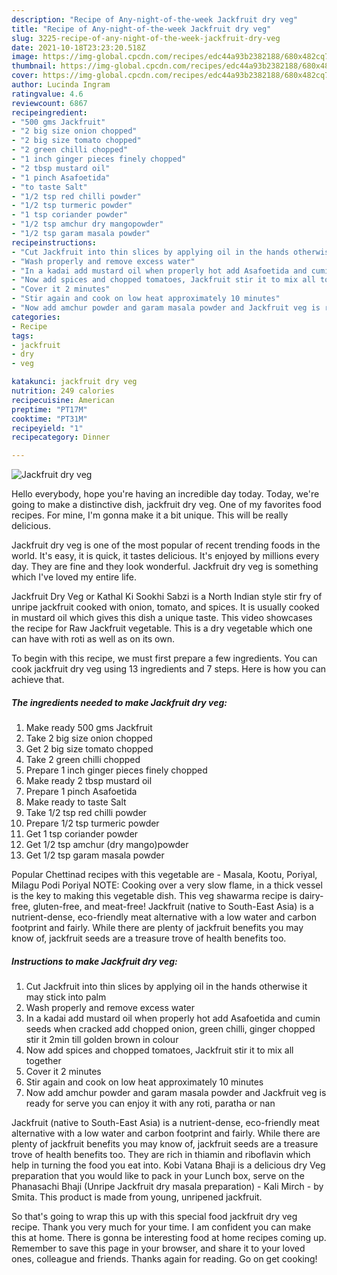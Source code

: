 ```yaml
---
description: "Recipe of Any-night-of-the-week Jackfruit dry veg"
title: "Recipe of Any-night-of-the-week Jackfruit dry veg"
slug: 3225-recipe-of-any-night-of-the-week-jackfruit-dry-veg
date: 2021-10-18T23:23:20.518Z
image: https://img-global.cpcdn.com/recipes/edc44a93b2382188/680x482cq70/jackfruit-dry-veg-recipe-main-photo.jpg
thumbnail: https://img-global.cpcdn.com/recipes/edc44a93b2382188/680x482cq70/jackfruit-dry-veg-recipe-main-photo.jpg
cover: https://img-global.cpcdn.com/recipes/edc44a93b2382188/680x482cq70/jackfruit-dry-veg-recipe-main-photo.jpg
author: Lucinda Ingram
ratingvalue: 4.6
reviewcount: 6867
recipeingredient:
- "500 gms Jackfruit"
- "2 big size onion chopped"
- "2 big size tomato chopped"
- "2 green chilli chopped"
- "1 inch ginger pieces finely chopped"
- "2 tbsp mustard oil"
- "1 pinch Asafoetida"
- "to taste Salt"
- "1/2 tsp red chilli powder"
- "1/2 tsp turmeric powder"
- "1 tsp coriander powder"
- "1/2 tsp amchur dry mangopowder"
- "1/2 tsp garam masala powder"
recipeinstructions:
- "Cut Jackfruit into thin slices by applying oil in the hands otherwise it may stick into palm"
- "Wash properly and remove excess water"
- "In a kadai add mustard oil when properly hot add Asafoetida and cumin seeds when cracked add chopped onion, green chilli, ginger chopped stir it 2min till golden brown in colour"
- "Now add spices and chopped tomatoes, Jackfruit stir it to mix all together"
- "Cover it 2 minutes"
- "Stir again and cook on low heat approximately 10 minutes"
- "Now add amchur powder and garam masala powder and Jackfruit veg is ready for serve you can enjoy it with any roti, paratha or nan"
categories:
- Recipe
tags:
- jackfruit
- dry
- veg

katakunci: jackfruit dry veg 
nutrition: 249 calories
recipecuisine: American
preptime: "PT17M"
cooktime: "PT31M"
recipeyield: "1"
recipecategory: Dinner

---
```



![Jackfruit dry veg](https://img-global.cpcdn.com/recipes/edc44a93b2382188/680x482cq70/jackfruit-dry-veg-recipe-main-photo.jpg)

Hello everybody, hope you're having an incredible day today. Today, we're going to make a distinctive dish, jackfruit dry veg. One of my favorites food recipes. For mine, I'm gonna make it a bit unique. This will be really delicious.

Jackfruit dry veg is one of the most popular of recent trending foods in the world. It's easy, it is quick, it tastes delicious. It's enjoyed by millions every day. They are fine and they look wonderful. Jackfruit dry veg is something which I've loved my entire life.

Jackfruit Dry Veg or Kathal Ki Sookhi Sabzi is a North Indian style stir fry of unripe jackfruit cooked with onion, tomato, and spices. It is usually cooked in mustard oil which gives this dish a unique taste. This video showcases the recipe for Raw Jackfruit vegetable. This is a dry vegetable which one can have with roti as well as on its own.


To begin with this recipe, we must first prepare a few ingredients. You can cook jackfruit dry veg using 13 ingredients and 7 steps. Here is how you can achieve that.

<!--inarticleads1-->

##### The ingredients needed to make Jackfruit dry veg:

1. Make ready 500 gms Jackfruit
1. Take 2 big size onion chopped
1. Get 2 big size tomato chopped
1. Take 2 green chilli chopped
1. Prepare 1 inch ginger pieces finely chopped
1. Make ready 2 tbsp mustard oil
1. Prepare 1 pinch Asafoetida
1. Make ready to taste Salt
1. Take 1/2 tsp red chilli powder
1. Prepare 1/2 tsp turmeric powder
1. Get 1 tsp coriander powder
1. Get 1/2 tsp amchur (dry mango)powder
1. Get 1/2 tsp garam masala powder


Popular Chettinad recipes with this vegetable are - Masala, Kootu, Poriyal, Milagu Podi Poriyal NOTE: Cooking over a very slow flame, in a thick vessel is the key to making this vegetable dish. This veg shawarma recipe is dairy-free, gluten-free, and meat-free! Jackfruit (native to South-East Asia) is a nutrient-dense, eco-friendly meat alternative with a low water and carbon footprint and fairly. While there are plenty of jackfruit benefits you may know of, jackfruit seeds are a treasure trove of health benefits too. 

<!--inarticleads2-->

##### Instructions to make Jackfruit dry veg:

1. Cut Jackfruit into thin slices by applying oil in the hands otherwise it may stick into palm
1. Wash properly and remove excess water
1. In a kadai add mustard oil when properly hot add Asafoetida and cumin seeds when cracked add chopped onion, green chilli, ginger chopped stir it 2min till golden brown in colour
1. Now add spices and chopped tomatoes, Jackfruit stir it to mix all together
1. Cover it 2 minutes
1. Stir again and cook on low heat approximately 10 minutes
1. Now add amchur powder and garam masala powder and Jackfruit veg is ready for serve you can enjoy it with any roti, paratha or nan


Jackfruit (native to South-East Asia) is a nutrient-dense, eco-friendly meat alternative with a low water and carbon footprint and fairly. While there are plenty of jackfruit benefits you may know of, jackfruit seeds are a treasure trove of health benefits too. They are rich in thiamin and riboflavin which help in turning the food you eat into. Kobi Vatana Bhaji is a delicious dry Veg preparation that you would like to pack in your Lunch box, serve on the Phanasachi Bhaji (Unripe Jackfruit dry masala preparation) - Kali Mirch - by Smita. This product is made from young, unripened jackfruit. 

So that's going to wrap this up with this special food jackfruit dry veg recipe. Thank you very much for your time. I am confident you can make this at home. There is gonna be interesting food at home recipes coming up. Remember to save this page in your browser, and share it to your loved ones, colleague and friends. Thanks again for reading. Go on get cooking!
